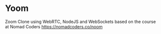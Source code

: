 # Yoom

Zoom Clone using WebRTC, NodeJS and WebSockets
based on the course at Nomad Coders https://nomadcoders.co/noom
